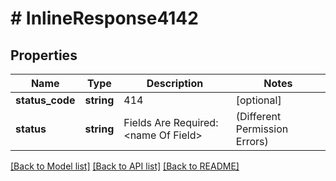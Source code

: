 # # InlineResponse4142

## Properties

Name | Type | Description | Notes
------------ | ------------- | ------------- | -------------
**status_code** | **string** | 414 | [optional]
**status** | **string** | Fields Are Required:&lt;name Of Field&gt;  | (Different Permission Errors) | [optional]

[[Back to Model list]](../../README.md#models) [[Back to API list]](../../README.md#endpoints) [[Back to README]](../../README.md)
